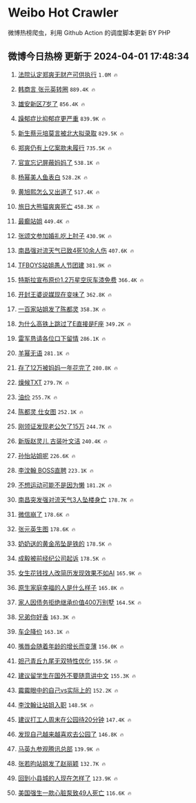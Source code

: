 # Weibo Hot Crawler 



微博热榜爬虫，利用 Github Action 的调度脚本更新 BY PHP 


## 微博今日热榜 更新于 2024-04-01 17:48:34 
1. [法院认定郑爽无财产可供执行](https://s.weibo.com/weibo?q=%23%E6%B3%95%E9%99%A2%E8%AE%A4%E5%AE%9A%E9%83%91%E7%88%BD%E6%97%A0%E8%B4%A2%E4%BA%A7%E5%8F%AF%E4%BE%9B%E6%89%A7%E8%A1%8C%23&t=31&band_rank=1&Refer=top) `1.0M 🔥` 

1. [韩商言 张元英转圈](https://s.weibo.com/weibo?q=%E9%9F%A9%E5%95%86%E8%A8%80%20%E5%BC%A0%E5%85%83%E8%8B%B1%E8%BD%AC%E5%9C%88&t=31&band_rank=2&Refer=top) `889.4K 🔥` 

1. [雄安新区7岁了](https://s.weibo.com/weibo?q=%23%E9%9B%84%E5%AE%89%E6%96%B0%E5%8C%BA7%E5%B2%81%E4%BA%86%23&t=31&band_rank=3&Refer=top) `856.4K 🔥` 

1. [躁郁症比抑郁症更严重](https://s.weibo.com/weibo?q=%23%E8%BA%81%E9%83%81%E7%97%87%E6%AF%94%E6%8A%91%E9%83%81%E7%97%87%E6%9B%B4%E4%B8%A5%E9%87%8D%23&t=31&band_rank=4&Refer=top) `839.9K 🔥` 

1. [新生蔡元培莫言被北大拟录取](https://s.weibo.com/weibo?q=%23%E6%96%B0%E7%94%9F%E8%94%A1%E5%85%83%E5%9F%B9%E8%8E%AB%E8%A8%80%E8%A2%AB%E5%8C%97%E5%A4%A7%E6%8B%9F%E5%BD%95%E5%8F%96%23&t=31&band_rank=5&Refer=top) `829.5K 🔥` 

1. [郑爽仍有上亿案款未履行](https://s.weibo.com/weibo?q=%23%E9%83%91%E7%88%BD%E4%BB%8D%E6%9C%89%E4%B8%8A%E4%BA%BF%E6%A1%88%E6%AC%BE%E6%9C%AA%E5%B1%A5%E8%A1%8C%23&t=31&band_rank=6&Refer=top) `735.5K 🔥` 

1. [官宣忘记屏蔽妈妈了](https://s.weibo.com/weibo?q=%23%E5%AE%98%E5%AE%A3%E5%BF%98%E8%AE%B0%E5%B1%8F%E8%94%BD%E5%A6%88%E5%A6%88%E4%BA%86%23&t=31&band_rank=7&Refer=top) `538.1K 🔥` 

1. [杨幂美人鱼表白](https://s.weibo.com/weibo?q=%23%E6%9D%A8%E5%B9%82%E7%BE%8E%E4%BA%BA%E9%B1%BC%E8%A1%A8%E7%99%BD%23&t=31&band_rank=8&Refer=top) `528.2K 🔥` 

1. [黄旭熙怎么又出道了](https://s.weibo.com/weibo?q=%E9%BB%84%E6%97%AD%E7%86%99%E6%80%8E%E4%B9%88%E5%8F%88%E5%87%BA%E9%81%93%E4%BA%86&t=31&band_rank=9&Refer=top) `517.4K 🔥` 

1. [旅日大熊猫爽爽死亡](https://s.weibo.com/weibo?q=%23%E6%97%85%E6%97%A5%E5%A4%A7%E7%86%8A%E7%8C%AB%E7%88%BD%E7%88%BD%E6%AD%BB%E4%BA%A1%23&t=31&band_rank=10&Refer=top) `458.3K 🔥` 

1. [最癫站姐](https://s.weibo.com/weibo?q=%E6%9C%80%E7%99%AB%E7%AB%99%E5%A7%90&t=31&band_rank=11&Refer=top) `449.4K 🔥` 

1. [张颂文参加婚礼吃上肘子](https://s.weibo.com/weibo?q=%23%E5%BC%A0%E9%A2%82%E6%96%87%E5%8F%82%E5%8A%A0%E5%A9%9A%E7%A4%BC%E5%90%83%E4%B8%8A%E8%82%98%E5%AD%90%23&t=31&band_rank=12&Refer=top) `430.9K 🔥` 

1. [南昌强对流天气已致4死10余人伤](https://s.weibo.com/weibo?q=%23%E5%8D%97%E6%98%8C%E5%BC%BA%E5%AF%B9%E6%B5%81%E5%A4%A9%E6%B0%94%E5%B7%B2%E8%87%B44%E6%AD%BB10%E4%BD%99%E4%BA%BA%E4%BC%A4%23&t=31&band_rank=13&Refer=top) `407.6K 🔥` 

1. [TFBOYS站姐愚人节团建](https://s.weibo.com/weibo?q=%23TFBOYS%E7%AB%99%E5%A7%90%E6%84%9A%E4%BA%BA%E8%8A%82%E5%9B%A2%E5%BB%BA%23&t=31&band_rank=14&Refer=top) `381.9K 🔥` 

1. [特斯拉宣布原价1.2万星空灰车漆免费](https://s.weibo.com/weibo?q=%23%E7%89%B9%E6%96%AF%E6%8B%89%E5%AE%A3%E5%B8%83%E5%8E%9F%E4%BB%B71.2%E4%B8%87%E6%98%9F%E7%A9%BA%E7%81%B0%E8%BD%A6%E6%BC%86%E5%85%8D%E8%B4%B9%23&t=31&band_rank=15&Refer=top) `366.4K 🔥` 

1. [开封王婆说媒现在变味了](https://s.weibo.com/weibo?q=%23%E5%BC%80%E5%B0%81%E7%8E%8B%E5%A9%86%E8%AF%B4%E5%AA%92%E7%8E%B0%E5%9C%A8%E5%8F%98%E5%91%B3%E4%BA%86%23&t=31&band_rank=16&Refer=top) `362.8K 🔥` 

1. [一百家站姐发了陈都灵](https://s.weibo.com/weibo?q=%23%E4%B8%80%E7%99%BE%E5%AE%B6%E7%AB%99%E5%A7%90%E5%8F%91%E4%BA%86%E9%99%88%E9%83%BD%E7%81%B5%23&t=31&band_rank=17&Refer=top) `358.3K 🔥` 

1. [为什么高铁上跳过了E直接是F座](https://s.weibo.com/weibo?q=%23%E4%B8%BA%E4%BB%80%E4%B9%88%E9%AB%98%E9%93%81%E4%B8%8A%E8%B7%B3%E8%BF%87%E4%BA%86E%E7%9B%B4%E6%8E%A5%E6%98%AFF%E5%BA%A7%23&t=31&band_rank=18&Refer=top) `349.2K 🔥` 

1. [雷军恳请各位口下留情](https://s.weibo.com/weibo?q=%23%E9%9B%B7%E5%86%9B%E6%81%B3%E8%AF%B7%E5%90%84%E4%BD%8D%E5%8F%A3%E4%B8%8B%E7%95%99%E6%83%85%23&t=31&band_rank=19&Refer=top) `286.1K 🔥` 

1. [羊幂无语](https://s.weibo.com/weibo?q=%E7%BE%8A%E5%B9%82%E6%97%A0%E8%AF%AD&t=31&band_rank=20&Refer=top) `281.1K 🔥` 

1. [存了12万被妈妈一年花完了](https://s.weibo.com/weibo?q=%23%E5%AD%98%E4%BA%8612%E4%B8%87%E8%A2%AB%E5%A6%88%E5%A6%88%E4%B8%80%E5%B9%B4%E8%8A%B1%E5%AE%8C%E4%BA%86%23&t=31&band_rank=21&Refer=top) `280.8K 🔥` 

1. [燥候TXT](https://s.weibo.com/weibo?q=%E7%87%A5%E5%80%99TXT&t=31&band_rank=22&Refer=top) `279.7K 🔥` 

1. [油价](https://s.weibo.com/weibo?q=%E6%B2%B9%E4%BB%B7&t=31&band_rank=23&Refer=top) `255.7K 🔥` 

1. [陈都灵 仕女图](https://s.weibo.com/weibo?q=%E9%99%88%E9%83%BD%E7%81%B5%20%E4%BB%95%E5%A5%B3%E5%9B%BE&t=31&band_rank=24&Refer=top) `252.1K 🔥` 

1. [刚领证发现老公欠了15万](https://s.weibo.com/weibo?q=%23%E5%88%9A%E9%A2%86%E8%AF%81%E5%8F%91%E7%8E%B0%E8%80%81%E5%85%AC%E6%AC%A0%E4%BA%8615%E4%B8%87%23&t=31&band_rank=25&Refer=top) `244.7K 🔥` 

1. [新版赵灵儿 古装叶文洁](https://s.weibo.com/weibo?q=%E6%96%B0%E7%89%88%E8%B5%B5%E7%81%B5%E5%84%BF%20%E5%8F%A4%E8%A3%85%E5%8F%B6%E6%96%87%E6%B4%81&t=31&band_rank=26&Refer=top) `240.4K 🔥` 

1. [孙怡站姐呢](https://s.weibo.com/weibo?q=%E5%AD%99%E6%80%A1%E7%AB%99%E5%A7%90%E5%91%A2&t=31&band_rank=27&Refer=top) `226.6K 🔥` 

1. [李汶翰 BOSS直聘](https://s.weibo.com/weibo?q=%E6%9D%8E%E6%B1%B6%E7%BF%B0%20BOSS%E7%9B%B4%E8%81%98&t=31&band_rank=28&Refer=top) `223.1K 🔥` 

1. [不想运动可能不是因为懒](https://s.weibo.com/weibo?q=%23%E4%B8%8D%E6%83%B3%E8%BF%90%E5%8A%A8%E5%8F%AF%E8%83%BD%E4%B8%8D%E6%98%AF%E5%9B%A0%E4%B8%BA%E6%87%92%23&t=31&band_rank=29&Refer=top) `181.2K 🔥` 

1. [南昌突发强对流天气3人坠楼身亡](https://s.weibo.com/weibo?q=%23%E5%8D%97%E6%98%8C%E7%AA%81%E5%8F%91%E5%BC%BA%E5%AF%B9%E6%B5%81%E5%A4%A9%E6%B0%943%E4%BA%BA%E5%9D%A0%E6%A5%BC%E8%BA%AB%E4%BA%A1%23&t=31&band_rank=30&Refer=top) `178.7K 🔥` 

1. [微信崩了](https://s.weibo.com/weibo?q=%E5%BE%AE%E4%BF%A1%E5%B4%A9%E4%BA%86&t=31&band_rank=31&Refer=top) `178.6K 🔥` 

1. [张元英生图](https://s.weibo.com/weibo?q=%E5%BC%A0%E5%85%83%E8%8B%B1%E7%94%9F%E5%9B%BE&t=31&band_rank=32&Refer=top) `178.6K 🔥` 

1. [奶奶送的黄金吊坠是铁的](https://s.weibo.com/weibo?q=%23%E5%A5%B6%E5%A5%B6%E9%80%81%E7%9A%84%E9%BB%84%E9%87%91%E5%90%8A%E5%9D%A0%E6%98%AF%E9%93%81%E7%9A%84%23&t=31&band_rank=33&Refer=top) `178.5K 🔥` 

1. [成毅被前经纪公司起诉](https://s.weibo.com/weibo?q=%23%E6%88%90%E6%AF%85%E8%A2%AB%E5%89%8D%E7%BB%8F%E7%BA%AA%E5%85%AC%E5%8F%B8%E8%B5%B7%E8%AF%89%23&t=31&band_rank=34&Refer=top) `178.5K 🔥` 

1. [女生花钱找人改简历发现效果不如AI](https://s.weibo.com/weibo?q=%23%E5%A5%B3%E7%94%9F%E8%8A%B1%E9%92%B1%E6%89%BE%E4%BA%BA%E6%94%B9%E7%AE%80%E5%8E%86%E5%8F%91%E7%8E%B0%E6%95%88%E6%9E%9C%E4%B8%8D%E5%A6%82AI%23&t=31&band_rank=35&Refer=top) `165.9K 🔥` 

1. [原生家庭幸福的人是什么样子](https://s.weibo.com/weibo?q=%E5%8E%9F%E7%94%9F%E5%AE%B6%E5%BA%AD%E5%B9%B8%E7%A6%8F%E7%9A%84%E4%BA%BA%E6%98%AF%E4%BB%80%E4%B9%88%E6%A0%B7%E5%AD%90&t=31&band_rank=36&Refer=top) `165.8K 🔥` 

1. [家人因债务拒绝继承价值400万别墅](https://s.weibo.com/weibo?q=%23%E5%AE%B6%E4%BA%BA%E5%9B%A0%E5%80%BA%E5%8A%A1%E6%8B%92%E7%BB%9D%E7%BB%A7%E6%89%BF%E4%BB%B7%E5%80%BC400%E4%B8%87%E5%88%AB%E5%A2%85%23&t=31&band_rank=37&Refer=top) `164.5K 🔥` 

1. [兄弟你好香](https://s.weibo.com/weibo?q=%E5%85%84%E5%BC%9F%E4%BD%A0%E5%A5%BD%E9%A6%99&t=31&band_rank=38&Refer=top) `163.3K 🔥` 

1. [车企降价](https://s.weibo.com/weibo?q=%E8%BD%A6%E4%BC%81%E9%99%8D%E4%BB%B7&t=31&band_rank=39&Refer=top) `163.1K 🔥` 

1. [嘴唇会随着年龄的增长而变薄](https://s.weibo.com/weibo?q=%23%E5%98%B4%E5%94%87%E4%BC%9A%E9%9A%8F%E7%9D%80%E5%B9%B4%E9%BE%84%E7%9A%84%E5%A2%9E%E9%95%BF%E8%80%8C%E5%8F%98%E8%96%84%23&t=31&band_rank=40&Refer=top) `156.0K 🔥` 

1. [妲己青丘九尾无双特性优化](https://s.weibo.com/weibo?q=%23%E5%A6%B2%E5%B7%B1%E9%9D%92%E4%B8%98%E4%B9%9D%E5%B0%BE%E6%97%A0%E5%8F%8C%E7%89%B9%E6%80%A7%E4%BC%98%E5%8C%96%23&t=31&band_rank=41&Refer=top) `155.5K 🔥` 

1. [建议留学生在国外不要随意讲中文](https://s.weibo.com/weibo?q=%23%E5%BB%BA%E8%AE%AE%E7%95%99%E5%AD%A6%E7%94%9F%E5%9C%A8%E5%9B%BD%E5%A4%96%E4%B8%8D%E8%A6%81%E9%9A%8F%E6%84%8F%E8%AE%B2%E4%B8%AD%E6%96%87%23&t=31&band_rank=42&Refer=top) `155.3K 🔥` 

1. [霉霉眼中的自己vs实际上的](https://s.weibo.com/weibo?q=%E9%9C%89%E9%9C%89%E7%9C%BC%E4%B8%AD%E7%9A%84%E8%87%AA%E5%B7%B1vs%E5%AE%9E%E9%99%85%E4%B8%8A%E7%9A%84&t=31&band_rank=43&Refer=top) `152.2K 🔥` 

1. [李汶翰让站姐入职](https://s.weibo.com/weibo?q=%23%E6%9D%8E%E6%B1%B6%E7%BF%B0%E8%AE%A9%E7%AB%99%E5%A7%90%E5%85%A5%E8%81%8C%23&t=31&band_rank=44&Refer=top) `148.5K 🔥` 

1. [建议打工人周末在公园待20分钟](https://s.weibo.com/weibo?q=%23%E5%BB%BA%E8%AE%AE%E6%89%93%E5%B7%A5%E4%BA%BA%E5%91%A8%E6%9C%AB%E5%9C%A8%E5%85%AC%E5%9B%AD%E5%BE%8520%E5%88%86%E9%92%9F%23&t=31&band_rank=45&Refer=top) `147.4K 🔥` 

1. [发现自己越来越喜欢去公园了](https://s.weibo.com/weibo?q=%23%E5%8F%91%E7%8E%B0%E8%87%AA%E5%B7%B1%E8%B6%8A%E6%9D%A5%E8%B6%8A%E5%96%9C%E6%AC%A2%E5%8E%BB%E5%85%AC%E5%9B%AD%E4%BA%86%23&t=31&band_rank=46&Refer=top) `146.8K 🔥` 

1. [马英九参观腾讯总部](https://s.weibo.com/weibo?q=%23%E9%A9%AC%E8%8B%B1%E4%B9%9D%E5%8F%82%E8%A7%82%E8%85%BE%E8%AE%AF%E6%80%BB%E9%83%A8%23&t=31&band_rank=47&Refer=top) `139.9K 🔥` 

1. [张若昀站姐发了赵丽颖](https://s.weibo.com/weibo?q=%23%E5%BC%A0%E8%8B%A5%E6%98%80%E7%AB%99%E5%A7%90%E5%8F%91%E4%BA%86%E8%B5%B5%E4%B8%BD%E9%A2%96%23&t=31&band_rank=48&Refer=top) `132.7K 🔥` 

1. [回到小县城的人现在怎样了](https://s.weibo.com/weibo?q=%23%E5%9B%9E%E5%88%B0%E5%B0%8F%E5%8E%BF%E5%9F%8E%E7%9A%84%E4%BA%BA%E7%8E%B0%E5%9C%A8%E6%80%8E%E6%A0%B7%E4%BA%86%23&t=31&band_rank=49&Refer=top) `123.9K 🔥` 

1. [美国强生一款心脏泵致49人死亡](https://s.weibo.com/weibo?q=%23%E7%BE%8E%E5%9B%BD%E5%BC%BA%E7%94%9F%E4%B8%80%E6%AC%BE%E5%BF%83%E8%84%8F%E6%B3%B5%E8%87%B449%E4%BA%BA%E6%AD%BB%E4%BA%A1%23&t=31&band_rank=50&Refer=top) `116.6K 🔥` 


